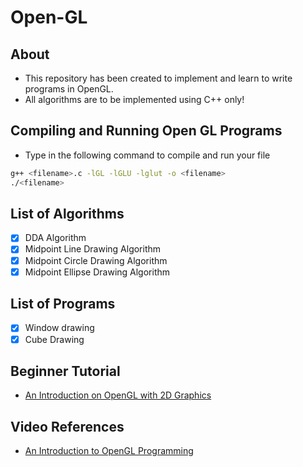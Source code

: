# Open-GL

## About
* This repository has been created to implement and learn to write programs in OpenGL.
* All algorithms are to be implemented using C++ only!

## Compiling and Running Open GL Programs
* Type in the following command to compile and run your file
```bash
g++ <filename>.c -lGL -lGLU -lglut -o <filename>
./<filename>
```

## List of Algorithms
- [x] DDA Algorithm
- [x] Midpoint Line Drawing Algorithm
- [x] Midpoint Circle Drawing Algorithm
- [x] Midpoint Ellipse Drawing Algorithm

## List of Programs
- [x] Window drawing
- [x] Cube Drawing 

## Beginner Tutorial
* [An Introduction on OpenGL with 2D Graphics](https://www3.ntu.edu.sg/home/ehchua/programming/opengl/CG_Introduction.html)

## Video References
* [An Introduction to OpenGL Programming](https://www.youtube.com/watch?v=6-9XFm7XAT8)